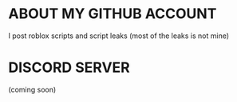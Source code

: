 # ABOUT MY GITHUB ACCOUNT
I post roblox scripts and script leaks (most of the leaks is not mine)

# DISCORD SERVER
(coming soon)

<!---
1dsv/1dsv is a ✨ special ✨ repository because its `README.md` (this file) appears on your GitHub profile.
You can click the Preview link to take a look at your changes.
--->
